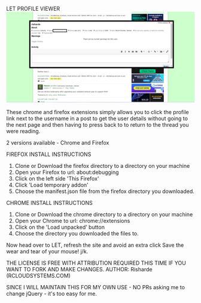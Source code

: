 LET PROFILE VIEWER
<img src="chrome/images/let-profileviewer.jpg">

These chrome and firefox extensions simply allows you to click the profile link next to the username
in a post to get the user details without going to the next page and then having to press back to 
to return to the thread you were reading. 

2 versions available - Chrome and Firefox

FIREFOX INSTALL INSTRUCTIONS
1. Clone or Download the firefox directory to a directory on your machine
2. Open your Firefox to url: about:debugging
3. Click on the left side 'This Firefox'
4. Click 'Load temporary addon'
5. Choose the manifest.json file from the firefox directory you downloaded.

CHROME INSTALL INSTRUCTIONS
1. Clone or Download the chrome directory to a directory on your machine
2. Open your Chrome to url: chrome://extensions
3. Click on the 'Load unpacked' button
4. Choose the directory you downloaded the files to.

Now head over to LET, refresh the site and avoid an extra click
Save the wear and tear of your mouse! j/k.

THE LICENSE IS FREE WITH ATTRIBUTION REQUIRED THIS TIME IF YOU WANT TO FORK AND MAKE CHANGES.
AUTHOR: Risharde (RCLOUDSYSTEMS.COM)

SINCE I WILL MAINTAIN THIS FOR MY OWN USE - NO PRs asking me to change jQuery - it's too easy for me.
